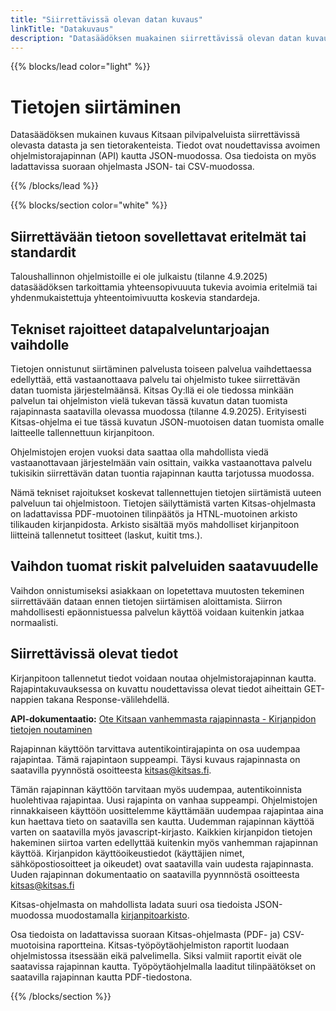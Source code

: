 ```yaml
---
title: "Siirrettävissä olevan datan kuvaus"
linkTitle: "Datakuvaus"
description: "Datasäädöksen muakainen siirrettävissä olevan datan kuvaus ja muita datan siirtämiseen liittyviä tietoja"
---
```


{{% blocks/lead color="light" %}}
<h1>Tietojen siirtäminen</h1>
<p class="lead">Datasäädöksen mukainen kuvaus Kitsaan pilvipalveluista siirrettävissä olevasta datasta ja sen tietorakenteista. Tiedot ovat noudettavissa avoimen ohjelmistorajapinnan (API) kautta JSON-muodossa. Osa tiedoista on myös ladattavissa suoraan ohjelmasta JSON- tai CSV-muodossa.
</p>

{{% /blocks/lead %}}

{{% blocks/section color="white" %}}

<div class="col">


## Siirrettävään tietoon sovellettavat eritelmät tai standardit

Taloushallinnon ohjelmistoille ei ole julkaistu (tilanne 4.9.2025) datasäädöksen tarkoittamia yhteensopivuuuta tukevia avoimia eritelmiä tai yhdenmukaistettuja yhteentoimivuutta koskevia standardeja.  

## Tekniset rajoitteet datapalveluntarjoajan vaihdolle

Tietojen onnistunut siirtäminen palvelusta toiseen palvelua vaihdettaessa edellyttää, että vastaanottaava palvelu tai ohjelmisto tukee siirrettävän datan tuomista järjestelmäänsä. Kitsas Oy:llä ei ole tiedossa minkään palvelun tai ohjelmiston vielä tukevan tässä kuvatun datan tuomista rajapinnasta saatavilla olevassa muodossa (tilanne 4.9.2025). Erityisesti Kitsas-ohjelma ei tue tässä kuvatun JSON-muotoisen datan tuomista omalle laitteelle tallennettuun kirjanpitoon.

Ohjelmistojen erojen vuoksi data saattaa olla mahdollista viedä vastaanottavaan järjestelmään vain osittain, vaikka vastaanottava palvelu tukisikin siirrettävän datan tuontia rajapinnan kautta tarjotussa muodossa.

Nämä tekniset rajoitukset koskevat tallennettujen tietojen siirtämistä uuteen palveluun tai ohjelmistoon. Tietojen säilyttämistä varten Kitsas-ohjelmasta on ladattavissa PDF-muotoinen tilinpäätös ja HTNL-muotoinen arkisto tilikauden kirjanpidosta. Arkisto sisältää myös mahdolliset kirjanpitoon liitteinä tallennetut tositteet (laskut, kuitit tms.). 

## Vaihdon tuomat riskit palveluiden saatavuudelle

Vaihdon onnistumiseksi asiakkaan on lopetettava muutosten tekeminen siirrettävään dataan ennen tietojen siirtämisen aloittamista. Siirron mahdollisesti epäonnistuessa palvelun käyttöä voidaan kuitenkin jatkaa normaalisti.

## Siirrettävissä olevat tiedot

Kirjanpitoon tallennetut tiedot voidaan noutaa ohjelmistorajapinnan kautta. Rajapintakuvauksessa on kuvattu noudettavissa olevat tiedot aiheittain GET-nappien takana Response-välilehdellä. 

**API-dokumentaatio:** [Ote Kitsaan vanhemmasta rajapinnasta - Kirjanpidon tietojen noutaminen](/api-docs.html)

Rajapinnan käyttöön tarvittava autentikointirajapinta on osa uudempaa rajapintaa. Tämä rajapintaon suppeampi. Täysi kuvaus rajapinnasta on saatavilla pyynnöstä osoitteesta [kitsas@kitsas.fi](mailto:kitsas@kitsas.fi). 


Tämän rajapinnan käyttöön tarvitaan myös uudempaa, autentikoinnista huolehtivaa rajapintaa. Uusi rajapinta on vanhaa suppeampi. Ohjelmistojen rinnakkaiseen käyttöön uosittelemme käyttämään uudempaa rajapintaa aina kun haettava tieto on saatavilla sen kautta. Uudemman rajapinnan käyttöä varten on saatavilla myös javascript-kirjasto. Kaikkien kirjanpidon tietojen hakeminen siirtoa varten edellyttää kuitenkin myös vanhemman rajapinnan käyttöä. Kirjanpidon käyttöoikeustiedot (käyttäjien nimet, sähköpostiosoitteet ja oikeudet) ovat saatavilla vain uudesta rajapinnasta. Uuden rajapinnan dokumentaatio on saatavilla pyynnnöstä osoitteesta [kitsas@kitsas.fi](mailto:kitsas@kitsas.fi)

Kitsas-ohjelmasta on mahdollista ladata suuri osa tiedoista JSON-muodossa muodostamalla [kirjanpitoarkisto](https://kitsas.fi/docs/tilikaudet/arkisto/). 

Osa tiedoista on ladattavissa suoraan Kitsas-ohjelmasta (PDF- ja) CSV-muotoisina raportteina. Kitsas-työpöytäohjelmiston raportit luodaan ohjelmistossa itsessään eikä palvelimella. Siksi valmiit raportit eivät ole saatavissa rajapinnan kautta. Työpöytäohjelmalla laaditut tilinpäätökset on saatavilla rajapinnan kautta PDF-tiedostona. 


</div>

{{% /blocks/section %}}